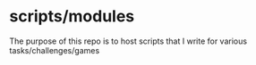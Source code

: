 # scripts/modules

The purpose of this repo is to host scripts that I write for various tasks/challenges/games
